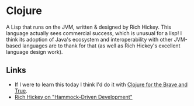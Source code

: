 # Clojure

A Lisp that runs on the JVM, written & designed by Rich Hickey. This language actually sees commercial success, which is unusual for a lisp! I think its adoption of Java's ecosystem and interoperability with other JVM-based languages are to thank for that (as well as Rich Hickey's excellent language design work).

## Links

* If I were to learn this today I think I'd do it with [Clojure for the Brave and True](https://www.braveclojure.com).
* [Rich Hickey on "Hammock-Driven Development"](https://www.youtube.com/watch?v=f84n5oFoZBc)
